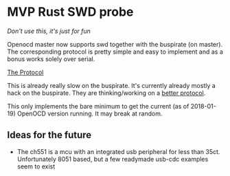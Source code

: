 # MVP Rust SWD probe
*Don't use this, it's just for fun*

Openocd master now supports swd together with the buspirate (on master). The
corresponding protocol is pretty simple and easy to implement and as a bonus
works solely over serial.

[The Protocol](http://dangerousprototypes.com/docs/Raw-wire_(binary))

This is already really slow on the buspirate. It's currently already mostly a
hack on the buspirate. They are thinking/working on a [better
protocol](https://github.com/BusPirate/Bus_Pirate/issues/29).

This only implements the bare minimum to get the current (as of 2018-01-19)
OpenOCD version running. It may break at random.

## Ideas for the future
- The ch551 is a mcu with an integrated usb peripheral for less than 35ct.
  Unfortunately 8051 based, but a few readymade usb-cdc examples seem to exist
